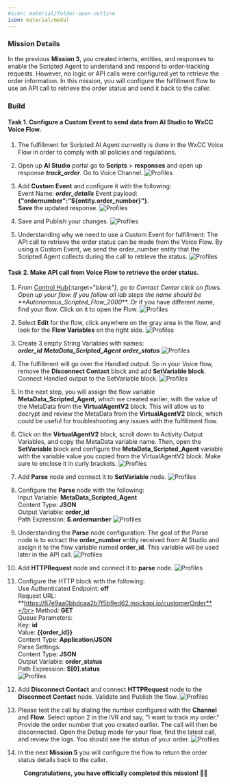 ```yaml
---
#icon: material/folder-open-outline
icon: material/medal
---
```


### Mission Details

In the previous **Mission 3**, you created intents, entities, and responses to enable the Scripted Agent to understand and respond to order-tracking requests. However, no logic or API calls were configured yet to retrieve the order information. In this mission, you will configure the fulfillment flow to use an API call to retrieve the order status and send it back to the caller.

### Build

#### Task 1. Configure a Custom Event to send data from AI Studio to WxCC Voice Flow. 

1. The fulfillment for Scripted AI Agent currently is done in the WxCC Voice Flow in order to comply with all policies and regulations.

2. Open up **AI Studio** portal go to **Scripts** > **responses** and open up response ***<copy>track_order</copy>***. Go to Voice Channel. 
    ![Profiles](../graphics/Lab1_AI_Agent/6.38.gif) 

3. Add **Custom Event** and configure it with the following: </br>
Event Name: ***<copy>order_details</copy>***
Event payload: **{"ordernumber":"${entity.order_number}"}**.</br>
**Save** the updated response. 
    ![Profiles](../graphics/Lab1_AI_Agent/6.39.gif) 

4. Save and Publish your changes. 
    ![Profiles](../graphics/Lab1_AI_Agent/6.54.gif) 

4. Understanding why we need to use a Custom Event for fulfillment: The API call to retrieve the order status can be made from the Voice Flow. By using a Custom Event, we send the order_number entity that the Scripted Agent collects during the call to retrieve the status.
    ![Profiles](../graphics/Lab1_AI_Agent/6.40.png) 


#### Task 2. Make API call from Voice Flow to retrieve the order status. 

1. From [Control Hub](https://admin.webex.com){:target="_blank"}, go to Contact Center click on flows. Open up your flow. If you follow all lab steps the name should be **<copy>Autonomous_Scripted_Flow_2000_<w class="attendee"></w></copy>**. Or if you have different name, find your flow. Click on it to open the Flow. 
    ![Profiles](../graphics/Lab1_AI_Agent/6.41.gif) 

2. Select **Edit** for the flow, click anywhere on the gray area in the flow, and look for the **Flow Variables** on the right side.
    ![Profiles](../graphics/Lab1_AI_Agent/6.42.gif) 

3. Create 3 empty String Variables with names:</br>
***<copy>order_id</copy>***
***<copy>MetaData_Scripted_Agent</copy>***
***<copy>order_status</copy>***
    ![Profiles](../graphics/Lab1_AI_Agent/6.43.gif) 

4. The fulfillment will go over the Handled output. So in your Voice flow, remove the **Disconnect Contact** block and add **SetVariable block**. Connect Handled output to the SetVariable block. 
    ![Profiles](../graphics/Lab1_AI_Agent/6.46.gif) 

5. In the next step, you will assign the flow variable **MetaData_Scripted_Agent**, which we created earlier, with the value of the MetaData from the **VirtualAgentV2** block. This will allow us to decrypt and review the MetaData from the **VirtualAgentV2** block, which could be useful for troubleshooting any issues with the fulfillment flow.</br>

6. Click on the **VirtualAgentV2** block, scroll down to Activity Output Variables, and copy the MetaData variable name. Then, open the **SetVariable** block and configure the **MetaData_Scripted_Agent** variable with the variable value you copied from the VirtualAgentV2 block. Make sure to enclose it in curly brackets.
    ![Profiles](../graphics/Lab1_AI_Agent/6.47.gif) 

7. Add **Parse** node and connect it to **SetVariable** node. 
    ![Profiles](../graphics/Lab1_AI_Agent/6.48.gif) 

8. Configure the **Parse** node with the following:</br>
Input Variable: **MetaData_Scripted_Agent**</br>
Content Type: **JSON**</br>
Output Variable: **order_id** </br>
Path Expression: **$.ordernumber**
    ![Profiles](../graphics/Lab1_AI_Agent/6.49.gif) 

9. Understanding the **Parse** node configuration: The goal of the Parse node is to extract the **order_number** entity received from AI Studio and assign it to the flow variable named **order_id**. This variable will be used later in the API call.
    ![Profiles](../graphics/Lab1_AI_Agent/6.50.png) 

10. Add **HTTPRequest** node and connect it to **parse** node. 
    ![Profiles](../graphics/Lab1_AI_Agent/6.51.gif)

11. Configure the HTTP block with the following:</br>
Use Authenticated Endpoint: **off**</br>
Request URL: **https://67e9aa0bbdcaa2b7f5b9ed62.mockapi.io/customerOrder**</br>
Method: **GET**</br>
Queue Parameters: </br>
Key: **id**</br>
Value: **{{order_id}}**</br>
Content Type: **Application/JSON**</br>
Parse Settings:</br>
Content Type: **JSON**</br>
Output Variable: **order_status**</br>
Path Expression: **$[0].status**</br>
    ![Profiles](../graphics/Lab1_AI_Agent/6.52.gif)

12. Add **Disconnect Contact** and connect **HTTPRequest** node to the **Disconnect Contact** node. Validate and Publish the flow. 
    ![Profiles](../graphics/Lab1_AI_Agent/6.53.gif)

13. Please test the call by dialing the number configured with the **Channel** and **Flow**. Select option 2 in the IVR and say, "I want to track my order." Provide the order number that you created earlier. The call will then be disconnected. Open the Debug mode for your flow, find the latest call, and review the logs. You should see the status of your order.
    ![Profiles](../graphics/Lab1_AI_Agent/6.55.gif)

14. In the next **Mission 5** you will configure the flow to return the order status details back to the caller. 

<p style="text-align:center"><strong>Congratulations, you have officially completed this mission! 🎉🎉 </strong></p>